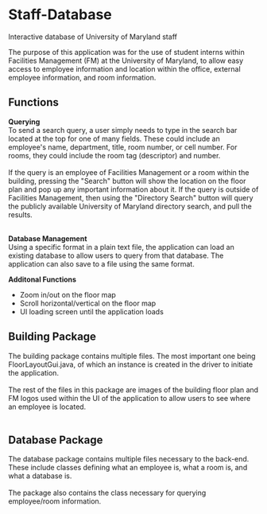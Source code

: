 # Staff-Database
Interactive database of University of Maryland staff

The purpose of this application was for the use of student interns within Facilities Management (FM) at the University of Maryland, to allow easy access to employee information and location within the office, external employee information, and room information.
<br>

<h2>Functions</h2>
<b>Querying</b> <br>
To send a search query, a user simply needs to type in the search bar located at the top for one of many fields. These could include an employee's name, department, title, room number, or cell number. For rooms, they could include the room tag (descriptor) and number. <br><br>
If the query is an employee of Facilities Management or a room within the building, pressing the "Search" button will show the location on the floor plan and pop up any important information about it. If the query is outside of Facilities Management, then using the "Directory Search" button will query the publicly available University of Maryland directory search, and pull the results.<br><br>

<b>Database Management</b><br>
Using a specific format in a plain text file, the application can load an existing database to allow users to query from that database. The application can also save to a file using the same format.

<b>Additonal Functions</b><br>
- Zoom in/out on the floor map
- Scroll horizontal/vertical on the floor map
- UI loading screen until the application loads

<h2>Building Package</h2>
The building package contains multiple files. The most important one being FloorLayoutGui.java, of which an instance is created in the driver to initiate the application.
<br><br>
The rest of the files in this package are images of the building floor plan and FM logos used within the UI of the application to allow users to see where an employee is located.
<br><br>

<h2>Database Package</h2>
The database package contains multiple files necessary to the back-end. These include classes defining what an employee is, what a room is, and what a database is.<br><br>
The package also contains the class necessary for querying employee/room information.
